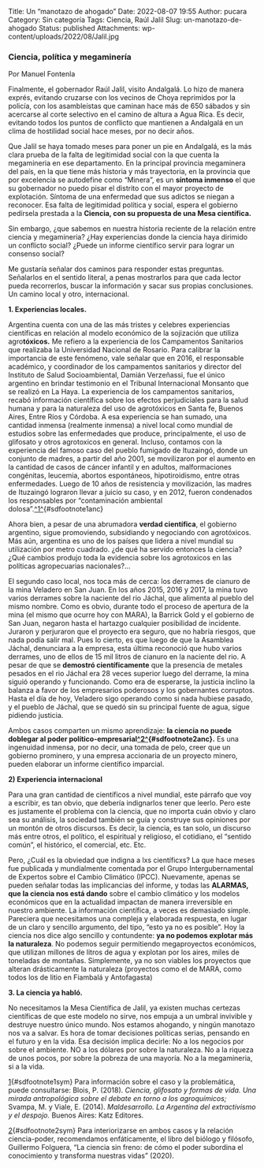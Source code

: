 Title: Un “manotazo de ahogado”
Date: 2022-08-07 19:55
Author: pucara
Category: Sin categoría
Tags: Ciencia, Raúl Jalil
Slug: un-manotazo-de-ahogado
Status: published
Attachments: wp-content/uploads/2022/08/Jalil.jpg

<!-- wp:heading {"level":3} -->

### **Ciencia, política y megaminería**

<!-- /wp:heading -->

<!-- wp:paragraph {"align":"right"} -->

Por Manuel Fontenla

<!-- /wp:paragraph -->

<!-- wp:paragraph -->

Finalmente, el gobernador Raúl Jalil, visito Andalgalá. Lo hizo de manera exprés, evitando cruzarse con los vecinos de Choya reprimidos por la policía, con los asambleístas que caminan hace más de 650 sábados y sin acercarse al corte selectivo en el camino de altura a Agua Rica. Es decir, evitando todos los puntos de conflicto que mantienen a Andalgalá en un clima de hostilidad social hace meses, por no decir años.

<!-- /wp:paragraph -->

<!-- wp:paragraph -->

Que Jalil se haya tomado meses para poner un pie en Andalgalá, es la más clara prueba de la falta de legitimidad social con la que cuenta la megamineria en ese departamento. En la principal provincia megaminera del país, en la que tiene más historia y más trayectoria, en la provincia que por excelencia se autodefine como “Minera”, es un **síntoma inmenso** el que su gobernador no puedo pisar el distrito con el mayor proyecto de explotación. Síntoma de una enfermedad que sus adictos se niegan a reconocer. Esa falta de legitimidad política y social, espera el gobierno pedírsela prestada a la **Ciencia, con su propuesta de una Mesa científica.**

<!-- /wp:paragraph -->

<!-- wp:paragraph -->

Sin embargo, ¿que sabemos en nuestra historia reciente de la relación entre ciencia y megamineria? ¿Hay experiencias donde la ciencia haya dirimido un conflicto social? ¿Puede un informe científico servir para lograr un consenso social?

<!-- /wp:paragraph -->

<!-- wp:paragraph -->

Me gustaría señalar dos caminos para responder estas preguntas. Señalarlos en el sentido literal, a penas mostrarlos para que cada lector pueda recorrerlos, buscar la información y sacar sus propias conclusiones. Un camino local y otro, internacional.

<!-- /wp:paragraph -->

<!-- wp:paragraph -->

**1. Experiencias locales.**

<!-- /wp:paragraph -->

<!-- wp:paragraph -->

Argentina cuenta con una de las más tristes y celebres experiencias científicas en relación al modelo económico de la sojización que utiliza agro**tóxicos.** Me refiero a la experiencia de los Campamentos Sanitarios que realizaba la Universidad Nacional de Rosario. Para calibrar la importancia de este fenómeno, vale señalar que en 2016, el responsable académico, y coordinador de los campamentos sanitarios y director del Instituto de Salud Socioambiental, Damián Verzeñassi, fue el único argentino en brindar testimonio en el Tribunal Internacional Monsanto que se realizó en La Haya. La experiencia de los campamentos sanitarios, recabó información científica sobre los efectos perjudiciales para la salud humana y para la naturaleza del uso de agrotóxicos en Santa fe, Buenos Aires, Entre Ríos y Córdoba. A esa experiencia se han sumado, una cantidad inmensa (realmente inmensa) a nivel local como mundial de estudios sobre las enfermedades que produce, principalmente, el uso de glifosato y otros agrotoxicos en general. Incluso, contamos con la experiencia del famoso caso del pueblo fumigado de Ituzaingó, donde un conjunto de madres, a partir del año 2001, se movilizaron por el aumento en la cantidad de casos de cáncer infantil y en adultos, malformaciones congénitas, leucemia, abortos espontáneos, hipotiroidismo, entre otras enfermedades. Luego de 10 años de resistencia y movilización, las madres de Ituzaingó lograron llevar a juicio su caso, y en 2012, fueron condenados los responsables por “contaminación ambiental dolosa”.[^1^](#sdfootnote1sym){#sdfootnote1anc}

<!-- /wp:paragraph -->

<!-- wp:paragraph -->

Ahora bien, a pesar de una abrumadora **verdad científica**, el gobierno argentino, sigue promoviendo, subsidiando y negociando con agrotóxicos. Más aún, argentina es uno de los países que lidera a nivel mundial su utilización por metro cuadrado. ¿de qué ha servido entonces la ciencia? ¿Qué cambios produjo toda la evidencia sobre los agrotoxicos en las políticas agropecuarias nacionales?...

<!-- /wp:paragraph -->

<!-- wp:paragraph -->

El segundo caso local, nos toca más de cerca: los derrames de cianuro de la mina Veladero en San Juan. En los años 2015, 2016 y 2017, la mina tuvo varios derrames sobre la naciente del rio Jáchal, que alimenta al pueblo del mismo nombre. Como es obvio, durante todo el proceso de apertura de la mina (el mismo que ocurre hoy con MARA), la Barrick Gold y el gobierno de San Juan, negaron hasta el hartazgo cualquier posibilidad de incidente. Juraron y perjuraron que el proyecto era seguro, que no habría riesgos, que nada podía salir mal. Pues lo cierto, es que luego de que la Asamblea Jáchal, denunciara a la empresa, esta última reconoció que hubo varios derrames, uno de ellos de 15 mil litros de cianuro en la naciente del rio. A pesar de que se **demostró científicamente** que la presencia de metales pesados en el rio Jáchal era 28 veces superior luego del derrame, la mina siguió operando y funcionando. Como era de esperarse, la justicia inclino la balanza a favor de los empresarios poderosos y los gobernantes corruptos. Hasta el día de hoy, Veladero sigo operando como si nada hubiese pasado, y el pueblo de Jáchal, que se quedó sin su principal fuente de agua, sigue pidiendo justicia.

<!-- /wp:paragraph -->

<!-- wp:paragraph -->

Ambos casos comparten un mismo aprendizaje: **la ciencia no puede doblegar al poder político-empresarial[^2^](#sdfootnote2sym){#sdfootnote2anc}.** Es una ingenuidad inmensa, por no decir, una tomada de pelo, creer que un gobierno prominero, y una empresa accionaria de un proyecto minero, pueden elaborar un informe científico imparcial.

<!-- /wp:paragraph -->

<!-- wp:paragraph -->

**2) Experiencia internacional**

<!-- /wp:paragraph -->

<!-- wp:paragraph -->

Para una gran cantidad de científicos a nivel mundial, este párrafo que voy a escribir, es tan obvio, que debería indignarlos tener que leerlo. Pero este es justamente el problema con la ciencia, que no importa cuán obvio y claro sea su análisis, la sociedad también se guía y construye sus opiniones por un montón de otros discursos. Es decir, la ciencia, es tan solo, un discurso más entre otros, el político, el espiritual y religioso, el cotidiano, el “sentido común”, el histórico, el comercial, etc. Etc.

<!-- /wp:paragraph -->

<!-- wp:paragraph -->

Pero, ¿Cuál es la obviedad que indigna a lxs científicxs? La que hace meses fue publicada y mundialmente comentada por el Grupo Intergubernamental de Expertos sobre el Cambio Climático (IPCC). Nuevamente, apenas se pueden señalar todas las implicancias del informe, y todas las **ALARMAS, que la ciencia nos está dando** sobre el cambio climático y los modelos económicos que en la actualidad impactan de manera irreversible en nuestro ambiente. La información científica, a veces es demasiado simple. Pareciera que necesitamos una compleja y elaborada respuesta, en lugar de un claro y sencillo argumento, del tipo, “esto ya no es posible”. Hoy la ciencia nos dice algo sencillo y contundente: **ya no podemos explotar más la naturaleza**. No podemos seguir permitiendo megaproyectos económicos, que utilizan millones de litros de agua y explotan por los aires, miles de toneladas de montañas. Simplemente, ya no son viables los proyectos que alteran drásticamente la naturaleza (proyectos como el de MARA, como todos los de litio en Fiambalá y Antofagasta)

<!-- /wp:paragraph -->

<!-- wp:paragraph -->

**3. La ciencia ya habló.**

<!-- /wp:paragraph -->

<!-- wp:paragraph -->

No necesitamos la Mesa Científica de Jalil, ya existen muchas certezas científicas de que este modelo no sirve, nos empuja a un umbral invivible y destruye nuestro único mundo. Nos estamos ahogando, y ningún manotazo nos va a salvar. Es hora de tomar decisiones políticas serias, pensando en el futuro y en la vida. Esa decisión implica decirle: No a los negocios por sobre el ambiente. NO a los dólares por sobre la naturaleza. No a la riqueza de unos pocos, por sobre la pobreza de una mayoría. No a la megamineria, si a la vida.

<!-- /wp:paragraph -->

<!-- wp:paragraph -->

[1](#sdfootnote1anc){#sdfootnote1sym} Para información sobre el caso y la problemática, puede consultarse: Blois, P. (2018). *Ciencia, glifosato y formas de vida. Una mirada antropológica sobre el debate en torno a los agroquímicos;* Svampa, M. y Viale, E. (2014). *Maldesarrollo. La Argentina del extractivismo y el despojo.* Buenos Aires: Katz Editores.

<!-- /wp:paragraph -->

<!-- wp:paragraph -->

[2](#sdfootnote2anc){#sdfootnote2sym} Para interiorizarse en ambos casos y la relación ciencia-poder, recomendamos enfáticamente, el libro del biólogo y filósofo, Guillermo Folguera, “La ciencia sin freno: de cómo el poder subordina el conocimiento y transforma nuestras vidas” (2020).

<!-- /wp:paragraph -->
